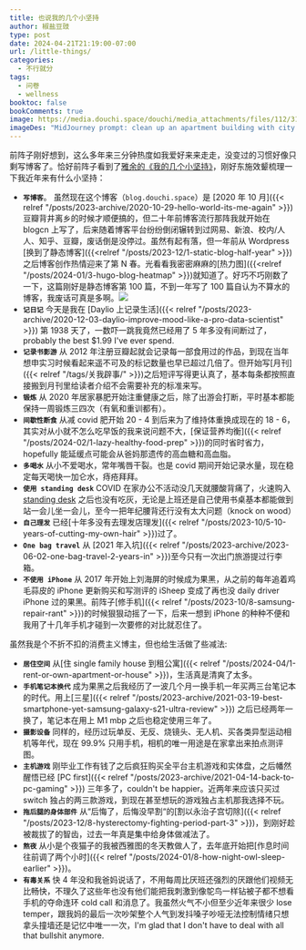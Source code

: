 ```yaml
---
title: 也说我的几个小坚持
author: 椒盐豆豉
type: post
date: 2024-04-21T21:19:00-07:00
url: /little-things/
categories:
  - 不行就分
tags:
  - 问卷
  - wellness
booktoc: false
bookComments: true
image: https://media.douchi.space/douchi/media_attachments/files/112/312/888/567/475/699/original/fd0b4cbc3f397d8e.png
imageDes: "MidJourney prompt: clean up an apartment building with city skyline outside of window in pixel art style --ar 16:9"
---
```


前阵子刚好想到，这么多年来三分钟热度如我爱好来来走走，没变过的习惯好像只剩写博客了。恰好前阵子看到了[雅余的《我的几个小坚持》](https://yayu.net/4082.html?utm_source=blog.douchi.space)，刚好东施效颦梳理一下我近年来有什么小坚持：

<!--more-->
- **`写博客`**。 虽然现在这个博客（`blog.douchi.space`）是 [2020 年 10 月]({{< relref "/posts/2023-archive/2020-10-29-hello-world-its-me-again" >}})豆瓣背井离乡的时候才顺便搞的，但二十年前博客流行那阵我就开始在 blogcn 上写了，后来随着博客平台纷纷倒闭辗转到过网易、新浪、校内/人人、知乎、豆瓣，废话倒是没停过。虽然有起有落，但一年前从 Wordpress [换到了静态博客]({{<relref "/posts/2023-12/1-static-blog-half-year" >}})之后博客创作热情迎来了第 N 春。光看看我密密麻麻的[热力图]({{<relref "/posts/2024-01/3-hugo-blog-heatmap" >}})就知道了。好巧不巧刚数了一下，这篇刚好是静态博客第 100 篇，不到一年写了 100 篇自认为不算水的博客，我废话可真是多啊。![](https://media.douchi.space/douchi/media_attachments/files/112/312/898/817/273/255/original/76cbbd3032407f5a.png)
- **`记日记`** 今天是我在 [Daylio 上记录生活]({{< relref "/posts/2023-archive/2020-12-03-daylio-improve-mood-like-a-pro-data-scientist" >}}) 第 1938 天了，一数吓一跳我竟然已经用了 5 年多没有间断过了，probably the best $1.99 I've ever spend.
- **`记录书影游`** 从 2012 年注册豆瓣起就会记录每一部食用过的作品，到现在当年想申实习时候看起来遥不可及的标记数量也早已超过几倍了。但开始写[月刊]({{< relref "/tags/关我辟事/" >}})之后短评写得更认真了，基本每条都按照直接搬到月刊里给读者介绍不会需要补充的标准来写。
- **`锻炼`** 从 2020 年居家暴肥开始注重健康之后，除了出游会打断，平时基本都能保持一周锻炼三四次（有氧和重训都有）。
- **`间歇性断食`** 从减 covid 肥开始 20 - 4 到后来为了维持体重换成现在的 18 - 6，其实对从小就不怎么吃早饭的我来说问题不大，[保证营养均衡]({{< relref "/posts/2024-02/1-lazy-healthy-food-prep" >}})的同时省时省力，hopefully 能延缓点可能会从爸妈那遗传的高血糖和高血脂。
- **`多喝水`** 从小不爱喝水，常年嘴唇干裂。也是 covid 期间开始记录水量，现在稳定每天喝快一加仑水，痔疮拜拜。
- **`使用 standing desk`** COVID 在家办公不活动没几天就腰酸背痛了，火速购入 [standing desk](https://amzn.to/3bt9WOO) 之后也没有吃灰，无论是上班还是自己使用书桌基本都能做到站一会儿坐一会儿，至今一把年纪腰背还行没有太大问题（knock on wood） 
- **`自己理发`** 已经[十年多没有去理发店理发]({{< relref "/posts/2023-10/5-10-years-of-cutting-my-own-hair" >}})过了。
- **`One bag travel`** 从 [2021 年入坑]({{< relref "/posts/2023-archive/2023-06-02-one-bag-travel-2-years-in" >}})至今只有一次出门旅游提过行李箱。
- **`不使用 iPhone`** 从 2017 年开始上刘海屏的时候成为果黑，从之前的每年追着鸡毛蒜皮的 iPhone 更新购买和写测评的 iSheep 变成了再也没 daily driver iPhone 过的果黑。前阵子[修手机]({{< relref "/posts/2023-10/8-samsung-repair-rant" >}})的时候狠狠动摇了一下，后来一想到 iPhone 的种种不便和我用了十几年手机才碰到一次要修的对比就忍住了。

虽然我是个不折不扣的消费主义博主，但也给生活做了些减法:

- **`居住空间`** 从[住 single family house 到租公寓]({{< relref "/posts/2024-04/1-rent-or-own-apartment-or-house" >}})，生活真是清爽了太多。
- **`手机笔记本换代`** 成为果黑之后我经历了一波几个月一换手机一年买两三台笔记本的时代。用上[三星]({{< relref "/posts/2023-archive/2021-03-19-best-smartphone-yet-samsung-galaxy-s21-ultra-review" >}}) 之后已经两年一换了，笔记本在用上 M1 mbp 之后也稳定使用三年了。
- **`摄影设备`** 同样的，经历过玩单反、无反、烧镜头、无人机、买各类异型运动相机等年代，现在 99.9% 只用手机，相机的唯一用途是在家拿出来拍点测评图。
- **`主机游戏`** 刚毕业工作有钱了之后疯狂购买全平台主机游戏和实体盘，之后幡然醒悟已经 [PC first]({{< relref "/posts/2023-archive/2021-04-14-back-to-pc-gaming" >}}) 三年多了，couldn't be happier。近两年来应该只买过 switch 独占的两三款游戏，到现在甚至想玩的游戏独占主机那我选择不玩。
- **`拖后腿的身体部件`** 从“后悔了，后悔没早割“的[割以永治子宫切除]({{< relref "/posts/2023-12/8-hysterectomy-fighting-period-part-3" >}})，到刚好趁被裁拔了的智齿，过去一年真是集中给身体做减法了。
- **`熬夜`** 从小是个夜猫子的我被西雅图的冬天教做人了，去年底开始把[作息时间往前调了两个小时]({{< relref "/posts/2024-01/8-how-night-owl-sleep-earlier" >}})。
- **`有毒关系`** 快 4 年没和我爸妈说话了，不用每周比厌班还强烈的厌跟他们视频无比畅快，不理久了这些年也没有他们能把我刺激到像鸵鸟一样钻被子都不想看手机的夺命连环 cold call 和消息了。我虽然火气不小但至少近年来很少 lose temper，跟我妈的最后一次吵架整个人气到发抖嗓子吵哑无法控制情绪只想拿头撞墙还是记忆中唯一一次，I'm glad that I don't have to deal with all that bullshit anymore.